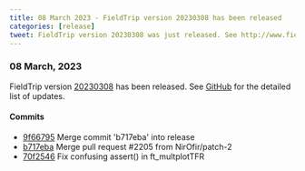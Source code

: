 ```yaml
---
title: 08 March 2023 - FieldTrip version 20230308 has been released
categories: [release]
tweet: FieldTrip version 20230308 was just released. See http://www.fieldtriptoolbox.org/#08-march-2023
---
```


### 08 March, 2023

FieldTrip version [20230308](http://github.com/fieldtrip/fieldtrip/releases/tag/20230308) has been released.
See [GitHub](https://github.com/fieldtrip/fieldtrip/compare/20230307...20230308) for the detailed list of updates.

#### Commits

- [9f66795](http://github.com/fieldtrip/fieldtrip/commit/9f66795) Merge commit 'b717eba' into release
- [b717eba](http://github.com/fieldtrip/fieldtrip/commit/b717eba) Merge pull request #2205 from NirOfir/patch-2
- [70f2546](http://github.com/fieldtrip/fieldtrip/commit/70f2546) Fix confusing assert() in ft_multplotTFR
